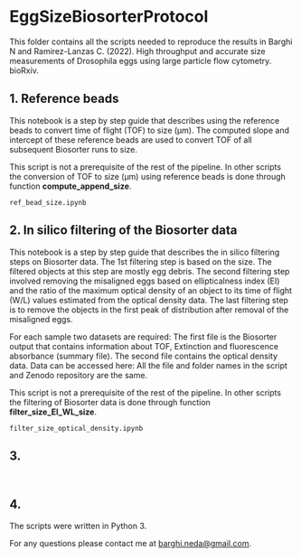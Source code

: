 # EggSizeBiosorterProtocol

This folder contains all the scripts needed to reproduce the results in Barghi N and Ramirez-Lanzas C. (2022). High throughput and accurate size measurements of Drosophila eggs using large particle flow cytometry. bioRxiv.

## 1. Reference beads
This notebook is a step by step guide that describes using the reference beads to convert time of flight (TOF) to size (μm). The computed slope and intercept of these reference beads are used to convert TOF of all subsequent Biosorter runs to size. 

This script is not a prerequisite of the rest of the pipeline. In other scripts the conversion of TOF to size (μm) using reference beads is done through function **compute_append_size**.

```
ref_bead_size.ipynb
```
## 2. In silico filtering of the Biosorter data

This notebook is a step by step guide that describes the in silico filtering steps on Biosorter data. The 1st filtering step is based on the size. The filtered objects at this step are mostly egg debris. The second filtering step involved removing the misaligned eggs based on ellipticalness index (EI) and the ratio of the maximum optical density of an object to its time of flight (W/L) values estimated from the optical density data. The last filtering step is to remove the objects in the first peak of distribution after removal of the misaligned eggs. 

For each sample two datasets are required: The first file is the Biosorter output that contains information about TOF, Extinction and fluorescence absorbance (summary file). The second file contains the optical density data. Data can be accessed here:
All the file and folder names in the script and Zenodo repository are the same.

This script is not a prerequisite of the rest of the pipeline. In other scripts the filtering of Biosorter data is done through function **filter_size_EI_WL_size**.

```
filter_size_optical_density.ipynb
```

## 3. 



```
```


```
```
## 4. 



The scripts were written in Python 3. 

For any questions please contact me at barghi.neda@gmail.com. 
